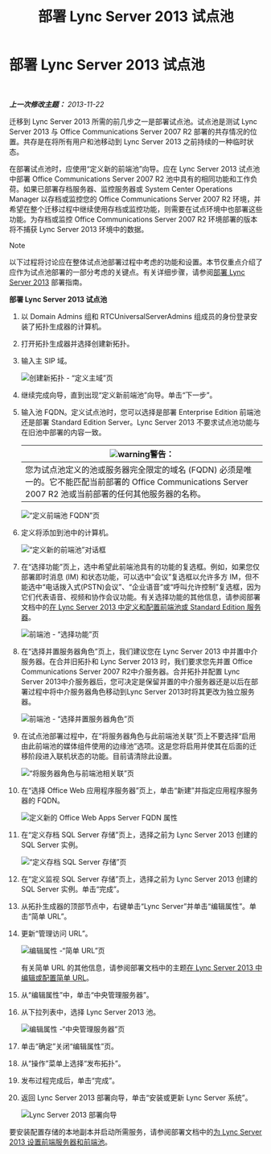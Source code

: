 ﻿---
title: 部署 Lync Server 2013 试点池
TOCTitle: 部署 Lync Server 2013 试点池
ms:assetid: 19c27053-8b21-401f-ad91-75c2dd355e91
ms:mtpsurl: https://technet.microsoft.com/zh-cn/library/JJ204718(v=OCS.15)
ms:contentKeyID: 49312151
ms.date: 05/19/2016
mtps_version: v=OCS.15
ms.translationtype: HT
---

# 部署 Lync Server 2013 试点池

 

_**上一次修改主题：** 2013-11-22_

迁移到 Lync Server 2013 所需的前几步之一是部署试点池。试点池是测试 Lync Server 2013 与 Office Communications Server 2007 R2 部署的共存情况的位置。共存是在将所有用户和池移动到 Lync Server 2013 之前持续的一种临时状态。

在部署试点池时，应使用“定义新的前端池”向导。应在 Lync Server 2013 试点池中部署 Office Communications Server 2007 R2 池中具有的相同功能和工作负荷。如果已部署存档服务器、监控服务器或 System Center Operations Manager 以存档或监控您的 Office Communications Server 2007 R2 环境，并希望在整个迁移过程中继续使用存档或监控功能，则需要在试点环境中也部署这些功能。为存档或监控 Office Communications Server 2007 R2 环境部署的版本将不捕获 Lync Server 2013 环境中的数据。

> [!NOTE]  
> 以下过程将讨论应在整体试点池部署过程中考虑的功能和设置。本节仅重点介绍了应作为试点池部署的一部分考虑的关键点。有关详细步骤，请参阅<a href="lync-server-2013-deploying-lync-server.md">部署 Lync Server 2013</a> 部署指南。



**部署 Lync Server 2013 试点池**

1.  以 Domain Admins 组和 RTCUniversalServerAdmins 组成员的身份登录安装了拓扑生成器的计算机。

2.  打开拓扑生成器并选择创建新拓扑。

3.  输入主 SIP 域。
    
    ![创建新拓扑 - “定义主域”页](images/JJ204718.68775d87-f32c-494a-8386-6d4c81e81284(OCS.15).jpg "创建新拓扑 - “定义主域”页")

4.  继续完成向导，直到出现“定义新前端池”向导。单击“下一步”。

5.  输入池 FQDN。定义试点池时，您可以选择是部署 Enterprise Edition 前端池还是部署 Standard Edition Server。Lync Server 2013 不要求试点池功能与在旧池中部署的内容一致。
    
    <table>
    <thead>
    <tr class="header">
    <th><img src="images/JJ656815.warning(OCS.15).gif" title="warning" alt="warning" />警告：</th>
    </tr>
    </thead>
    <tbody>
    <tr class="odd">
    <td>您为试点池定义的池或服务器完全限定的域名 (FQDN) 必须是唯一的。它不能匹配当前部署的 Office Communications Server 2007 R2 池或当前部署的任何其他服务器的名称。</td>
    </tr>
    </tbody>
    </table>
    
    ![“定义前端池 FQDN”页](images/JJ204718.5ff4336c-13fa-47cc-899b-066f267eb3f0(OCS.15).jpg "“定义前端池 FQDN”页")

6.  定义将添加到池中的计算机。
    
    ![“定义新的前端池”对话框](images/JJ204718.374f0ed4-988b-465f-9861-8d1db401e76f(OCS.15).jpg "“定义新的前端池”对话框")

7.  在“选择功能”页上，选中希望此前端池具有的功能的复选框。例如，如果您仅部署即时消息 (IM) 和状态功能，可以选中“会议”复选框以允许多方 IM，但不能选中“电话拨入式(PSTN)会议”、“企业语音”或“呼叫允许控制”复选框，因为它们代表语音、视频和协作会议功能。有关选择功能的其他信息，请参阅部署文档中的[在 Lync Server 2013 中定义和配置前端池或 Standard Edition 服务器](lync-server-2013-define-and-configure-a-front-end-pool-or-standard-edition-server.md)。
    
    ![前端池 - “选择功能”页](images/JJ205144.5c3f3ff9-6e17-4d66-9b13-3bd55b38246b(OCS.15).jpg "前端池 - “选择功能”页")

8.  在“选择并置服务器角色”页上，我们建议您在 Lync Server 2013 中并置中介服务器。在合并旧拓扑和 Lync Server 2013 时，我们要求您先并置 Office Communications Server 2007 R2中介服务器。合并拓扑并配置 Lync Server 2013中介服务器后，您可决定是保留并置的中介服务器还是以后在部署过程中将中介服务器角色移动到Lync Server 2013时将其更改为独立服务器。
    
    ![前端池 - “选择并置服务器角色”页](images/JJ205144.e00b7eba-010b-44ed-b0a6-6ab3e534fb8c(OCS.15).jpg "前端池 - “选择并置服务器角色”页")

9.  在试点池部署过程中，在“将服务器角色与此前端池关联”页上不要选择“启用由此前端池的媒体组件使用的边缘池”选项。这是您将启用并使其在后面的迁移阶段进入联机状态的功能。目前请清除此设置。
    
    ![“将服务器角色与前端池相关联”页](images/JJ205144.2d95a798-ad76-4dad-9392-ce41f4d938d1(OCS.15).jpg "“将服务器角色与前端池相关联”页")

10. 在“选择 Office Web 应用程序服务器”页上，单击“新建”并指定应用程序服务器的 FQDN。
    
    ![定义新的 Office Web Apps Server FQDN 属性](images/JJ205144.25c6b455-f1b8-4326-a569-6e338153d398(OCS.15).jpg "定义新的 Office Web Apps Server FQDN 属性")

11. 在“定义存档 SQL Server 存储”页上，选择之前为 Lync Server 2013 创建的 SQL Server 实例。
    
    ![“定义存档 SQL Server 存储”页](images/JJ205144.0f76f1dc-d0d7-42a0-aea3-400b8e1f35cd(OCS.15).jpg "“定义存档 SQL Server 存储”页")

12. 在“定义监视 SQL Server 存储”页上，选择之前为 Lync Server 2013 创建的 SQL Server 实例。单击“完成”。

13. 从拓扑生成器的顶部节点中，右键单击“Lync Server”并单击“编辑属性”。单击“简单 URL”。

14. 更新“管理访问 URL”。
    
    ![编辑属性 -“简单 URL”页](images/JJ204718.ef596dd2-1983-47e0-b342-4fc7a0e36380(OCS.15).jpg "编辑属性 -“简单 URL”页")
    
    有关简单 URL 的其他信息，请参阅部署文档中的主题[在 Lync Server 2013 中编辑或配置简单 URL](lync-server-2013-edit-or-configure-simple-urls.md)。

15. 从“编辑属性”中，单击“中央管理服务器”。

16. 从下拉列表中，选择 Lync Server 2013 池。
    
    ![编辑属性 -“中央管理服务器”页](images/JJ204718.211955fc-85f2-462d-8709-e6ea67092e89(OCS.15).jpg "编辑属性 -“中央管理服务器”页")

17. 单击“确定”关闭“编辑属性”页。

18. 从“操作”菜单上选择“发布拓扑”。

19. 发布过程完成后，单击“完成”。

20. 返回 Lync Server 2013 部署向导，单击“安装或更新 Lync Server 系统”。
    
    ![Lync Server 2013 部署向导](images/JJ204718.fb05adef-ad29-4905-9090-d409261b0e48(OCS.15).jpg "Lync Server 2013 部署向导")

要安装配置存储的本地副本并启动所需服务，请参阅部署文档中的[为 Lync Server 2013 设置前端服务器和前端池](lync-server-2013-setting-up-front-end-servers-and-front-end-pools.md)。


